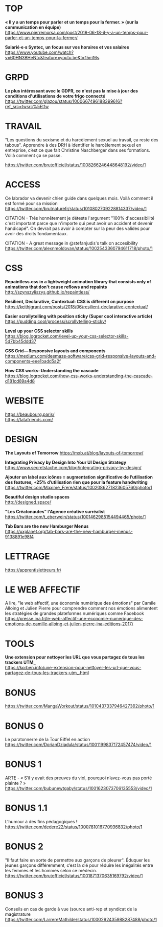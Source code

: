 # TOP

**« Il y a un temps pour parler et un temps pour la fermer. » (sur la communication en équipe)**  
https://www.pierremorsa.com/post/2018-06-18-il-y-a-un-temps-pour-parler-et-un-temps-pour-la-fermer/

**Salarié·e·s Syntec, un focus sur vos horaires et vos salaires**  
https://www.youtube.com/watch?v=60HN3BHeNtc&feature=youtu.be&t=15m16s


# GRPD

**Le plus intéressant avec le GDPR, ce n'est pas la mise à jour des conditions d'utilisations de votre frigo connecté**  
https://twitter.com/glazou/status/1000667496188399616?ref_src=twsrc%5Etfw



# TRAVAIL

"Les questions du sexisme et du harcèlement sexuel au travail, ça reste des tabous". 
Apprendre à des DRH à identifier le harcèlement sexuel en entreprise, c’est ce que fait Christine Naschberger dans ses formations. Voilà comment ça se passe. 

https://twitter.com/brutofficiel/status/1008266246448648192/video/1



# ACCESS

Ce labrador va devenir chien guide dans quelques mois. Voilà comment il est formé pour sa mission  
https://twitter.com/brutnaturefr/status/1010802709228814337/video/1

CITATION - Très honnêtement je déteste l'argument "100% d'accessibilité c'est important parce que n'importe qui peut avoir un accident et devenir handicapé". On devrait pas avoir à compter sur la peur des valides pour avoir des droits fondamentaux.

CITATION - A great message in @stefanjudis's talk on accesibility  https://twitter.com/alexnmoldovan/status/1002543360794611718/photo/1




# CSS

**Repaintless.css in a lightweight animation library that consists only of animations that don't cause reflows and repaints**  http://szynszyliszys.github.io/repaintless/

**Resilient, Declarative, Contextual: CSS is different on purpose**  
https://keithjgrant.com/posts/2018/06/resilient-declarative-contextual/

**Easier scrollytelling with position sticky (Super cool interactive article)**
https://pudding.cool/process/scrollytelling-sticky/

**Level up your CSS selector skills**  
https://blog.logrocket.com/level-up-your-css-selector-skills-5d7bb45ddd37

**CSS Grid — Responsive layouts and components**  
https://medium.com/deemaze-software/css-grid-responsive-layouts-and-components-eee1badd5a2f

**How CSS works: Understanding the cascade**  
https://blog.logrocket.com/how-css-works-understanding-the-cascade-d181cd89a4d8



# WEBSITE

https://beaubourg.paris/  
https://tatafriends.com/



# DESIGN

**The Layouts of Tomorrow**
https://mxb.at/blog/layouts-of-tomorrow/

**Integrating Privacy by Design Into Your UI Design Strategy**  
https://www.secretstache.com/blog/integrating-privacy-by-design/

**Ajouter un label aux icônes = augmentation significative de l’utilisation des features, +25% d’utilisation rien que pour la feature handwriting**  
https://twitter.com/Maxime_Frere/status/1002086271823605760/photo/1

**Beautiful design studio spaces**  
http://designed.space/

**"Les Créatonautes" l'Agence créative surréalist**  
https://twitter.com/t_eberwein/status/1001462985154494465/photo/1

**Tab Bars are the new Hamburger Menus**  
https://uxplanet.org/tab-bars-are-the-new-hamburger-menus-9138891e98f4




# LETTRAGE

https://apprentislettreurs.fr/



# LE WEB AFFECTIF

A lire, "le web affectif, une économie numérique des émotions" par Camile Alloing et Julien Pierre pour comprendre comment nos émotions alimentent les stratégies de grandes plateformes numériques comme Facebook  
https://presse.ina.fr/le-web-affectif-une-economie-numerique-des-emotions-de-camille-alloing-et-julien-pierre-ina-editions-2017/



# TOOLS

**Une extension pour nettoyer les URL que vous partagez de tous les trackers UTM_**  
https://korben.info/une-extension-pour-nettoyer-les-url-que-vous-partagez-de-tous-les-trackers-utm_.html



# BONUS
https://twitter.com/MangaWorkout/status/1010437337946427392/photo/1

# BONUS 0
Le paratonnerre de la Tour Eiffel en action https://twitter.com/DorianDziadula/status/1001199837172457474/video/1

# BONUS 1
ARTE - « S’il y avait des preuves du viol, pourquoi n’avez-vous pas porté plainte ? »
https://twitter.com/bubunewtgaby/status/1001623073706135553/video/1

# BONUS 1.1
L'humour à des fins pédagogiques !  
https://twitter.com/dedere22/status/1000781016770936832/photo/1

# BONUS 2
"Il faut faire en sorte de permettre aux garçons de pleurer". Éduquer les jeunes garçons différemment, c’est la clé pour réduire les inégalités entre les femmes et les hommes selon ce médecin.  
https://twitter.com/brutofficiel/status/1001871370635169792/video/1

# BONUS 3
Conseils en cas de garde à vue (source anti-rep et syndicat de la magistrature  
https://twitter.com/LarrereMathilde/status/1000292435988287488/photo/1
